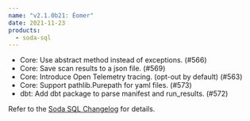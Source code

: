 ```yaml
---
name: "v2.1.0b21: Éomer"
date: 2021-11-23
products:
  - soda-sql
---
```


* Core: Use abstract method instead of exceptions. (#566)
* Core: Save scan results to a json file. (#569)
* Core: Introduce Open Telemetry tracing. (opt-out by default) (#563)
* Core: Support pathlib.Purepath for yaml files. (#573)
* dbt: Add dbt package to parse manifest and run_results. (#572)

Refer to the <a href="https://github.com/sodadata/soda-sql/blob/main/CHANGELOG.md" target="_blank">Soda SQL Changelog</a> for details.